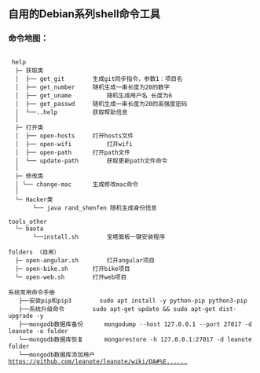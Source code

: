 ## 自用的Debian系列shell命令工具

### **命令地图**：
<pre><code>
 help
  ├─ 获取类
  │  ├── get_git   		生成git同步指令，参数1：项目名
  │  ├── get_number		随机生成一串长度为20的数字
  │  ├── get_uname  		随机生成用户名 长度为6
  │  ├── get_passwd		随机生成一串长度为20的高强度密码
  │  └──..help			获取帮助信息
  │
  ├─ 打开类
  │  ├── open-hosts		打开hosts文件
  │  ├── open-wifi   		打开wifi
  │  ├── open-path		打开path文件
  │  └── update-path		获取更新path文件命令
  │
  ├─ 修改类
  │ └── change-mac		生成修改mac命令
  │
  └─ Hacker类
       └── java rand_shenfen 随机生成身份信息

tools_other
  └─ baota
       └──install.sh		宝塔面板一键安装程序

folders	（自用）
  ├─ open-angular.sh		打开angular项目
  ├─ open-bike.sh		打开bike项目
  └─ open-web.sh		打开web项目

系统常用命令手册
   ├──安装pip和pip3		sudo apt install -y python-pip python3-pip
   ├──系统升级命令		sudo apt-get update && sudo apt-get dist-upgrade -y
   ├──mongodb数据库备份		mongodump --host 127.0.0.1 --port 27017 -d leanote -o folder
   └──mongodb数据库恢复		mongorestore -h 127.0.0.1:27017 -d leanote folder
   └──mongodb数据库添加用户	<a href="https://github.com/leanote/leanote/wiki/QA#%E5%A6%82%E4%BD%95%E7%BB%91%E5%AE%9A%E5%9F%9F%E5%90%8D">https://github.com/leanote/leanote/wiki/QA#%E......</a>

</code></pre>
